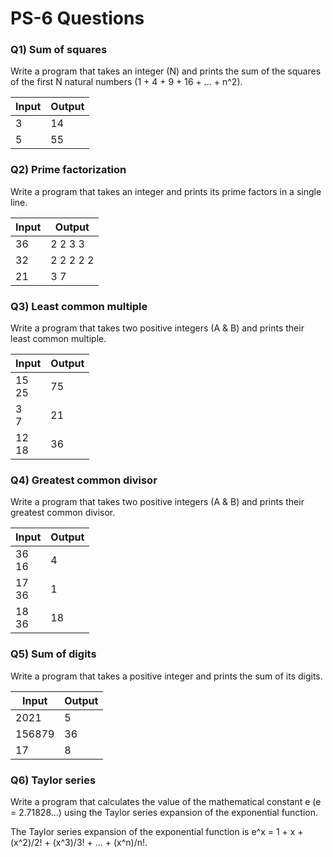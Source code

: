 # PS-6 Questions

### **Q1) Sum of squares**

Write a program that takes an integer (N) and prints the sum of the squares of the first N natural numbers (1 + 4 + 9 + 16 + ... + n^2).

Input | Output
--- | ---
3 | 14
5 | 55

### **Q2) Prime factorization**

Write a program that takes an integer and prints its prime factors in a single line.

Input | Output
--- | ---
36 | 2 2 3 3
32 | 2 2 2 2 2
21 | 3 7

### **Q3) Least common multiple**

Write a program that takes two positive integers (A & B) and prints their least common multiple.

Input | Output
--- | ---
15 <br> 25 | 75
3 <br> 7 | 21
12 <br> 18 | 36

### **Q4) Greatest common divisor**

Write a program that takes two positive integers (A & B) and prints their greatest common divisor.

Input | Output
--- | ---
36 <br> 16 | 4
17 <br> 36 | 1
18 <br> 36 | 18

### **Q5) Sum of digits**

Write a program that takes a positive integer and prints the sum of its digits.

Input | Output
--- | ---
2021 | 5
156879 | 36
17 | 8

### **Q6) Taylor series**

Write a program that calculates the value of the mathematical constant e (e = 2.71828...) using the Taylor series expansion of the exponential function. 

The Taylor series expansion of the exponential function is e^x = 1 + x + (x^2)/2! + (x^3)/3! + ... + (x^n)/n!.
